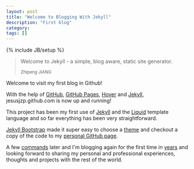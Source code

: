```yaml
---
layout: post
title: "Welcome to Blogging With Jekyll"
description: "First blog"
category: 
tags: []
---
```

{% include JB/setup %}

<blockquote>
	<p>Welcome to Jekyll - a simple, blog aware, static site generator.</p>
	<small>Zhipeng JIANG</small>
</blockquote>

Welcome to visit my first blog in Github!

With the help of [GitHub](http://github.com), [GitHub Pages](http://pages.github.com/), [Hover](http://hover.com) and [Jekyll](https://github.com/mojombo/jekyll), jesusjzp.github.com is now up and running!

This project has been my first use of [Jekyll](https://github.com/mojombo/jekyll) and the [Liquid](https://github.com/Shopify/liquid/wiki) template language and so far everything has been very straightforward.

[Jekyll Bootstrap](http://jekyllbootstrap.com) made it super easy to choose a [theme](http://themes.jekyllbootstrap.com) and checkout a copy of the code to my [personal GitHub page](https://github.com/dsposito/dsposito.github.com).

A few [commands](http://www.iterm2.com) later and I'm blogging again for the first time in [years](http://www.xanga.com) and looking forward to sharing my personal and professional experiences, thoughts and projects with the rest of the world.
